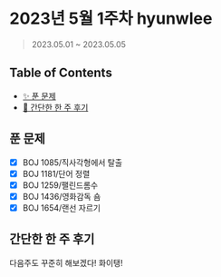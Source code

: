 # 2023년 5월 1주차 hyunwlee

> 2023.05.01 ~ 2023.05.05

## Table of Contents

- [✨ 푼 문제](#푼-문제)
- [🤔 간단한 한 주 후기](#간단한-한-주-후기)

## 푼 문제

<!-- 📕 백준 : BOJ 문제번호/문제제목 e.g. BOJ 2577/숫자의 개수 -->
<!-- 📗 프로그래머스 : PRO 문제번호/문제제목 e.g. PRO 120812/최빈값 구하기 -->
<!-- 백준허브를 사용하시면 프로그래머스의 문제번호도 확인하실 수 있습니다 -->

- [x] BOJ 1085/직사각형에서 탈출
- [x] BOJ 1181/단어 정렬
- [x] BOJ 1259/팰린드롬수
- [x] BOJ 1436/영화감독 숌
- [x] BOJ 1654/랜선 자르기

## 간단한 한 주 후기

<!-- 한 주 후기를 간단하게 작성해주세요 ! -->

다음주도 꾸준히 해보겠다! 화이탱!
